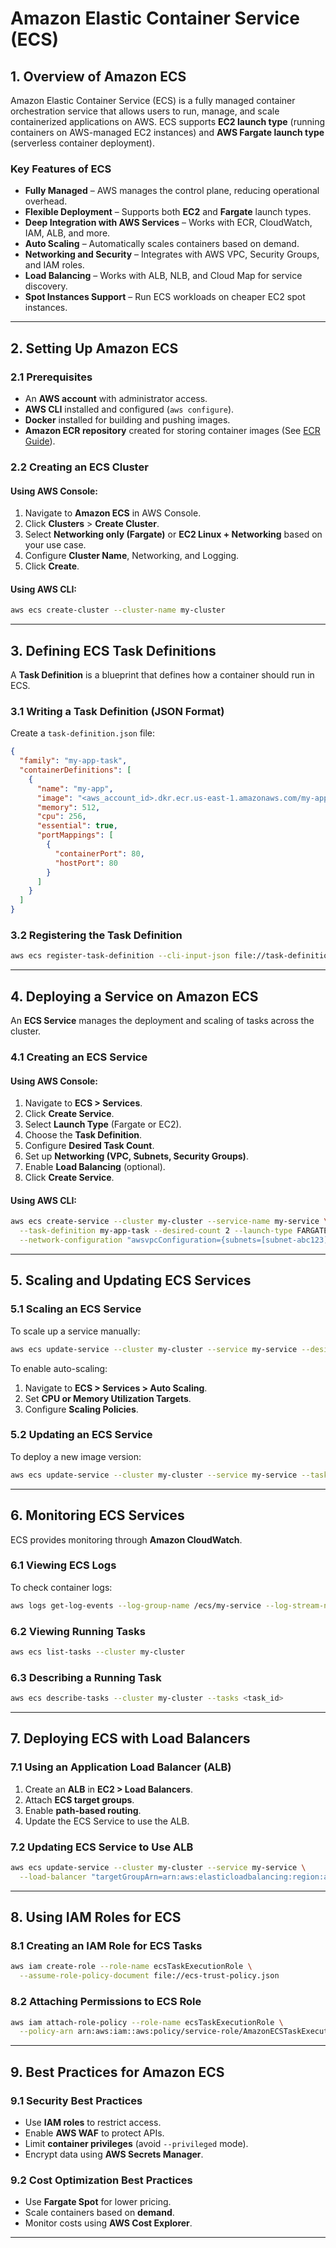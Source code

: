 # **Amazon Elastic Container Service (ECS)**

## **1. Overview of Amazon ECS**
Amazon Elastic Container Service (ECS) is a fully managed container orchestration service that allows users to run, manage, and scale containerized applications on AWS. ECS supports **EC2 launch type** (running containers on AWS-managed EC2 instances) and **AWS Fargate launch type** (serverless container deployment).

### **Key Features of ECS**
- **Fully Managed** – AWS manages the control plane, reducing operational overhead.
- **Flexible Deployment** – Supports both **EC2** and **Fargate** launch types.
- **Deep Integration with AWS Services** – Works with ECR, CloudWatch, IAM, ALB, and more.
- **Auto Scaling** – Automatically scales containers based on demand.
- **Networking and Security** – Integrates with AWS VPC, Security Groups, and IAM roles.
- **Load Balancing** – Works with ALB, NLB, and Cloud Map for service discovery.
- **Spot Instances Support** – Run ECS workloads on cheaper EC2 spot instances.

---

## **2. Setting Up Amazon ECS**

### **2.1 Prerequisites**
- An **AWS account** with administrator access.
- **AWS CLI** installed and configured (`aws configure`).
- **Docker** installed for building and pushing images.
- **Amazon ECR repository** created for storing container images (See [ECR Guide](#)).

### **2.2 Creating an ECS Cluster**
#### **Using AWS Console:**
1. Navigate to **Amazon ECS** in AWS Console.
2. Click **Clusters** > **Create Cluster**.
3. Select **Networking only (Fargate)** or **EC2 Linux + Networking** based on your use case.
4. Configure **Cluster Name**, Networking, and Logging.
5. Click **Create**.

#### **Using AWS CLI:**
```bash
aws ecs create-cluster --cluster-name my-cluster
```

---

## **3. Defining ECS Task Definitions**
A **Task Definition** is a blueprint that defines how a container should run in ECS.

### **3.1 Writing a Task Definition (JSON Format)**
Create a `task-definition.json` file:
```json
{
  "family": "my-app-task",
  "containerDefinitions": [
    {
      "name": "my-app",
      "image": "<aws_account_id>.dkr.ecr.us-east-1.amazonaws.com/my-app:latest",
      "memory": 512,
      "cpu": 256,
      "essential": true,
      "portMappings": [
        {
          "containerPort": 80,
          "hostPort": 80
        }
      ]
    }
  ]
}
```

### **3.2 Registering the Task Definition**
```bash
aws ecs register-task-definition --cli-input-json file://task-definition.json
```

---

## **4. Deploying a Service on Amazon ECS**
An **ECS Service** manages the deployment and scaling of tasks across the cluster.

### **4.1 Creating an ECS Service**
#### **Using AWS Console:**
1. Navigate to **ECS > Services**.
2. Click **Create Service**.
3. Select **Launch Type** (Fargate or EC2).
4. Choose the **Task Definition**.
5. Configure **Desired Task Count**.
6. Set up **Networking (VPC, Subnets, Security Groups)**.
7. Enable **Load Balancing** (optional).
8. Click **Create Service**.

#### **Using AWS CLI:**
```bash
aws ecs create-service --cluster my-cluster --service-name my-service \
  --task-definition my-app-task --desired-count 2 --launch-type FARGATE \
  --network-configuration "awsvpcConfiguration={subnets=[subnet-abc123],securityGroups=[sg-xyz456],assignPublicIp=ENABLED}"
```

---

## **5. Scaling and Updating ECS Services**

### **5.1 Scaling an ECS Service**
To scale up a service manually:
```bash
aws ecs update-service --cluster my-cluster --service my-service --desired-count 4
```

To enable auto-scaling:
1. Navigate to **ECS > Services > Auto Scaling**.
2. Set **CPU or Memory Utilization Targets**.
3. Configure **Scaling Policies**.

### **5.2 Updating an ECS Service**
To deploy a new image version:
```bash
aws ecs update-service --cluster my-cluster --service my-service --task-definition my-app-task
```

---

## **6. Monitoring ECS Services**
ECS provides monitoring through **Amazon CloudWatch**.

### **6.1 Viewing ECS Logs**
To check container logs:
```bash
aws logs get-log-events --log-group-name /ecs/my-service --log-stream-name my-container-id
```

### **6.2 Viewing Running Tasks**
```bash
aws ecs list-tasks --cluster my-cluster
```

### **6.3 Describing a Running Task**
```bash
aws ecs describe-tasks --cluster my-cluster --tasks <task_id>
```

---

## **7. Deploying ECS with Load Balancers**

### **7.1 Using an Application Load Balancer (ALB)**
1. Create an **ALB** in **EC2 > Load Balancers**.
2. Attach **ECS target groups**.
3. Enable **path-based routing**.
4. Update the ECS Service to use the ALB.

### **7.2 Updating ECS Service to Use ALB**
```bash
aws ecs update-service --cluster my-cluster --service my-service \
  --load-balancer "targetGroupArn=arn:aws:elasticloadbalancing:region:account-id:targetgroup/my-target-group/abc123,containerName=my-app,containerPort=80"
```

---

## **8. Using IAM Roles for ECS**

### **8.1 Creating an IAM Role for ECS Tasks**
```bash
aws iam create-role --role-name ecsTaskExecutionRole \
  --assume-role-policy-document file://ecs-trust-policy.json
```

### **8.2 Attaching Permissions to ECS Role**
```bash
aws iam attach-role-policy --role-name ecsTaskExecutionRole \
  --policy-arn arn:aws:iam::aws:policy/service-role/AmazonECSTaskExecutionRolePolicy
```

---

## **9. Best Practices for Amazon ECS**

### **9.1 Security Best Practices**
- Use **IAM roles** to restrict access.
- Enable **AWS WAF** to protect APIs.
- Limit **container privileges** (avoid `--privileged` mode).
- Encrypt data using **AWS Secrets Manager**.

### **9.2 Cost Optimization Best Practices**
- Use **Fargate Spot** for lower pricing.
- Scale containers based on **demand**.
- Monitor costs using **AWS Cost Explorer**.

---